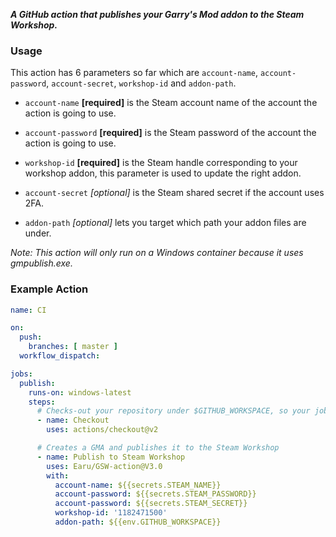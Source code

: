 *__A GitHub action that publishes your Garry's Mod addon to the Steam Workshop.__*

### Usage

This action has 6 parameters so far which are `account-name`, `account-password`, `account-secret`, `workshop-id` and `addon-path`.

- `account-name` **[required]** is the Steam account name of the account the action is going to use.
- `account-password` **[required]** is the Steam password of the account the action is going to use.
- `workshop-id` **[required]** is the Steam handle corresponding to your workshop addon, this parameter
is used to update the right addon.

- `account-secret` *[optional]* is the Steam shared secret if the account uses 2FA.
- `addon-path` *[optional]* lets you target which path your addon files are under.

*Note: This action will only run on a Windows container because it uses gmpublish.exe.*

### Example Action
```yml
name: CI

on:
  push:
    branches: [ master ]
  workflow_dispatch:

jobs:
  publish:
    runs-on: windows-latest
    steps:
      # Checks-out your repository under $GITHUB_WORKSPACE, so your job can access it
      - name: Checkout
        uses: actions/checkout@v2

      # Creates a GMA and publishes it to the Steam Workshop
      - name: Publish to Steam Workshop
        uses: Earu/GSW-action@V3.0
        with:
          account-name: ${{secrets.STEAM_NAME}}
          account-password: ${{secrets.STEAM_PASSWORD}}
          account-password: ${{secrets.STEAM_SECRET}}
          workshop-id: '1182471500'
          addon-path: ${{env.GITHUB_WORKSPACE}}
```
